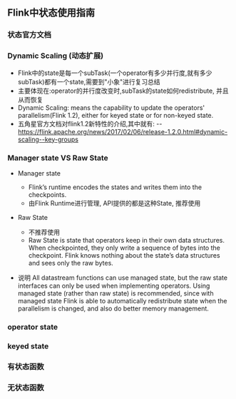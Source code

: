 ## Flink中状态使用指南

### 状态官方文档

### Dynamic Scaling (动态扩展)
- Flink中的state是每一个subTask(一个operator有多少并行度,就有多少subTask)都有一个state,需要到"小象"进行复习总结
- 主要体现在:operator的并行度改变时,subTask的state如何redistribute, 并且从而恢复
- Dynamic Scaling: means the capability to update the operators' parallelism(Flink 1.2), either for keyed state or for non-keyed state.
- 五角星官方文档对flink1.2新特性的介绍,其中就有:
  -- https://flink.apache.org/news/2017/02/06/release-1.2.0.html#dynamic-scaling--key-groups

### Manager state VS Raw State

- Manager state
  - Flink’s runtime encodes the states and writes them into the checkpoints.
  - 由Flink Runtime进行管理, API提供的都是这种State, 推荐使用
  
- Raw State
  - 不推荐使用
  - Raw State is state that operators keep in their own data structures. When checkpointed, 
    they only write a sequence of bytes into the checkpoint. Flink knows nothing about the state’s 
    data structures and sees only the raw bytes.

- 说明
All datastream functions can use managed state, but the raw state interfaces can only be used when implementing operators. 
Using managed state (rather than raw state) is recommended, since with managed state Flink is able to automatically 
redistribute state when the parallelism is changed, and also do better memory management.

### operator state

### keyed state

### 有状态函数

### 无状态函数